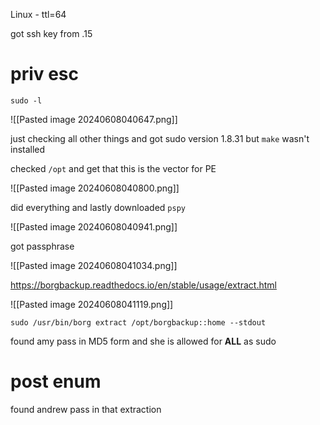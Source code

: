 Linux - ttl=64

got ssh key from .15

# priv esc

```
sudo -l
```

![[Pasted image 20240608040647.png]]

just checking all other things and got sudo version 1.8.31 but `make` wasn't installed

checked `/opt` and get that this is the vector for PE

![[Pasted image 20240608040800.png]]

did everything and lastly downloaded `pspy`

![[Pasted image 20240608040941.png]]

got passphrase

![[Pasted image 20240608041034.png]]

https://borgbackup.readthedocs.io/en/stable/usage/extract.html

![[Pasted image 20240608041119.png]]

```
sudo /usr/bin/borg extract /opt/borgbackup::home --stdout
```

found amy pass in MD5 form and she is allowed for **ALL** as sudo


# post enum

found andrew pass in that extraction